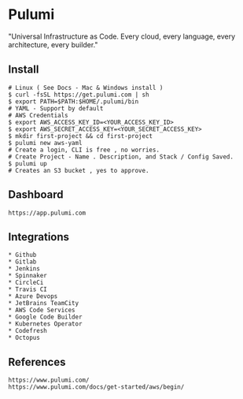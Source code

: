 Pulumi
=======

"Universal Infrastructure as Code. Every cloud, every language, every architecture, every builder."

Install
-------

    # Linux ( See Docs - Mac & Windows install )
    $ curl -fsSL https://get.pulumi.com | sh
    $ export PATH=$PATH:$HOME/.pulumi/bin
    # YAML - Support by default
    # AWS Credentials
    $ export AWS_ACCESS_KEY_ID=<YOUR_ACCESS_KEY_ID> 
    $ export AWS_SECRET_ACCESS_KEY=<YOUR_SECRET_ACCESS_KEY>
    $ mkdir first-project && cd first-project
    $ pulumi new aws-yaml
    # Create a login, CLI is free , no worries.
    # Create Project - Name . Description, and Stack / Config Saved.
    $ pulumi up 
    # Creates an S3 bucket , yes to approve. 
    
Dashboard
----------

    https://app.pulumi.com

Integrations
------------

    * Github
    * Gitlab
    * Jenkins 
    * Spinnaker
    * CircleCi
    * Travis CI
    * Azure Devops
    * JetBrains TeamCity
    * AWS Code Services
    * Google Code Builder
    * Kubernetes Operator
    * Codefresh
    * Octopus


References
----------

    https://www.pulumi.com/
    https://www.pulumi.com/docs/get-started/aws/begin/


